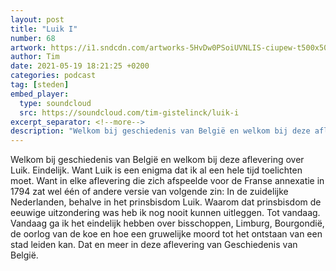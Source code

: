 ```yaml
---
layout: post
title: "Luik I"
number: 68
artwork: https://i1.sndcdn.com/artworks-5HvDw0PSoiUVNLIS-ciupew-t500x500.jpg
author: Tim
date: 2021-05-19 18:21:25 +0200
categories: podcast
tag: [steden]
embed_player:
  type: soundcloud
  src: https://soundcloud.com/tim-gistelinck/luik-i
excerpt_separator: <!--more-->
description: "Welkom bij geschiedenis van België en welkom bij deze aflevering over Luik."
---
```

Welkom bij geschiedenis van België en welkom bij deze aflevering over Luik. Eindelijk. Want Luik is een enigma dat ik al een hele tijd toelichten moet. Want in elke aflevering die zich afspeelde voor de Franse annexatie in 1794 zat wel één of andere versie van volgende zin: In de zuidelijke Nederlanden, behalve in het prinsbisdom Luik. Waarom dat prinsbisdom de eeuwige uitzondering was heb ik nog nooit kunnen uitleggen. Tot vandaag. Vandaag ga ik het eindelijk hebben over bisschoppen, Limburg, Bourgondië, de oorlog van de koe en hoe een gruwelijke moord tot het ontstaan van een stad leiden kan. Dat en meer in deze aflevering van Geschiedenis van België.